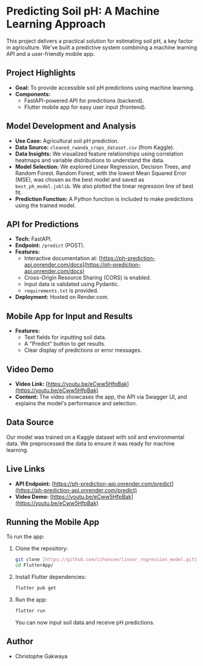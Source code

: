 # Predicting Soil pH: A Machine Learning Approach

This project delivers a practical solution for estimating soil pH, a key factor in agriculture. We've built a predictive system combining a machine learning API and a user-friendly mobile app.

## Project Highlights

* **Goal:** To provide accessible soil pH predictions using machine learning.
* **Components:**
    * FastAPI-powered API for predictions (backend).
    * Flutter mobile app for easy user input (frontend).

## Model Development and Analysis

* **Use Case:** Agricultural soil pH prediction.
* **Data Source:** `cleaned_rwanda_crops_dataset.csv` (from Kaggle).
* **Data Insights:** We visualized feature relationships using correlation heatmaps and variable distributions to understand the data.
* **Model Selection:** We explored Linear Regression, Decision Trees, and Random Forest. Random Forest, with the lowest Mean Squared Error (MSE), was chosen as the best model and saved as `best_ph_model.joblib`. We also plotted the linear regression line of best fit.
* **Prediction Function:** A Python function is included to make predictions using the trained model.

## API for Predictions

* **Tech:** FastAPI.
* **Endpoint:** `/predict` (POST).
* **Features:**
    * Interactive documentation at: [https://ph-prediction-api.onrender.com/docs](https://ph-prediction-api.onrender.com/docs)
    * Cross-Origin Resource Sharing (CORS) is enabled.
    * Input data is validated using Pydantic.
    * `requirements.txt` is provided.
* **Deployment:** Hosted on Render.com.

## Mobile App for Input and Results

* **Features:**
    * Text fields for inputting soil data.
    * A "Predict" button to get results.
    * Clear display of predictions or error messages.

## Video Demo

* **Video Link:** [https://youtu.be/eCww5HfpBak](https://youtu.be/eCww5HfpBak)
* **Content:** The video showcases the app, the API via Swagger UI, and explains the model's performance and selection.

## Data Source

Our model was trained on a Kaggle dataset with soil and environmental data. We preprocessed the data to ensure it was ready for machine learning.

## Live Links

* **API Endpoint:** [https://ph-prediction-api.onrender.com/predict](https://ph-prediction-api.onrender.com/predict)
* **Video Demo:** [https://youtu.be/eCww5HfpBak](https://youtu.be/eCww5HfpBak)

## Running the Mobile App

To run the app:

1.  Clone the repository:

    ```bash
    git clone [https://github.com/Cchancee/linear_regression_model.git](https://github.com/Cchancee/linear_regression_model.git)
    cd FlutterApp/
    ```

2.  Install Flutter dependencies:

    ```bash
    flutter pub get
    ```

3.  Run the app:

    ```bash
    flutter run
    ```

    You can now input soil data and receive pH predictions.

## Author

* Christophe Gakwaya